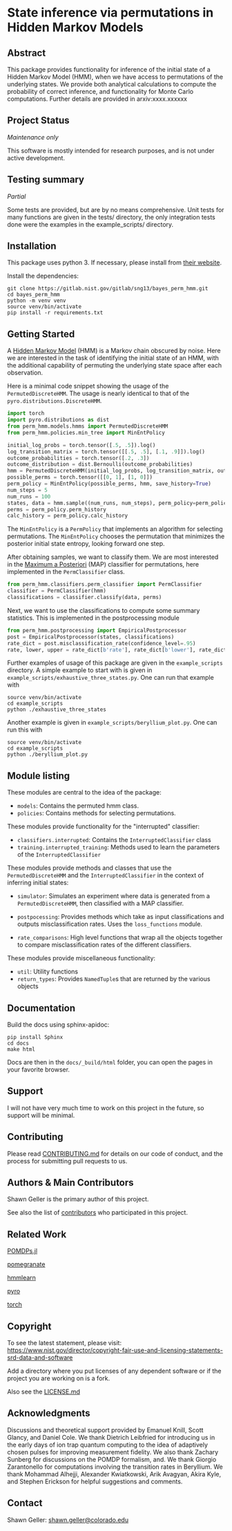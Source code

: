 # State inference via permutations in Hidden Markov Models


## Abstract

This package provides functionality for inference of the initial state of a
Hidden Markov Model (HMM), when we have access to permutations of the underlying states.
We provide both analytical calculations to compute the probability of correct inference,
and functionality for Monte Carlo computations. Further details are provided in
arxiv:xxxx.xxxxxx

## Project Status

*Maintenance only*

This software is mostly intended for research purposes, and
is not under active development.

## Testing summary

*Partial*

Some tests are provided, but are by no means comprehensive.
Unit tests for many functions are given in the tests/ directory,
the only integration tests done were the examples in the
example_scripts/ directory.

## Installation

This package uses python 3. If necessary, please install from [their website](https://www.python.org/downloads/).

Install the dependencies:

    git clone https://gitlab.nist.gov/gitlab/sng13/bayes_perm_hmm.git
    cd bayes_perm_hmm
    python -m venv venv
    source venv/bin/activate
    pip install -r requirements.txt
    
## Getting Started

A [Hidden Markov Model](https://en.wikipedia.org/wiki/Hidden_Markov_model) (HMM) is a Markov chain obscured by noise. 
Here we are interested in the task of identifying the initial state of an HMM, with the additional capability of 
permuting the underlying state space after each observation.

Here is a minimal code snippet showing the usage of the `PermutedDiscreteHMM`. The usage is nearly identical to that of 
the `pyro.distributions.DiscreteHMM`.

```python
import torch
import pyro.distributions as dist
from perm_hmm.models.hmms import PermutedDiscreteHMM
from perm_hmm.policies.min_tree import MinEntPolicy

initial_log_probs = torch.tensor([.5, .5]).log()
log_transition_matrix = torch.tensor([[.5, .5], [.1, .9]]).log()
outcome_probabilities = torch.tensor([.2, .3])
outcome_distribution = dist.Bernoulli(outcome_probabilities)
hmm = PermutedDiscreteHMM(initial_log_probs, log_transition_matrix, outcome_distribution)
possible_perms = torch.tensor([[0, 1], [1, 0]])
perm_policy = MinEntPolicy(possible_perms, hmm, save_history=True)
num_steps = 5
num_runs = 100
states, data = hmm.sample((num_runs, num_steps), perm_policy=perm_policy)
perms = perm_policy.perm_history
calc_history = perm_policy.calc_history
```

The `MinEntPolicy` is a `PermPolicy` that implements an algorithm for selecting permutations. The `MinEntPolicy` 
chooses the permutation that minimizes the posterior initial state entropy, looking forward one step.

After obtaining samples, we want to classify them. We are most interested in the 
[Maximum a Posteriori](https://en.wikipedia.org/wiki/Maximum_a_posteriori_estimation) (MAP) classifier for permutations,
here implemented in the `PermClassifier` class.

```python
from perm_hmm.classifiers.perm_classifier import PermClassifier
classifier = PermClassifier(hmm)
classifications = classifier.classify(data, perms)
```

Next, we want to use the classifications to compute some summary statistics. This is implemented in the postprocessing
module

```python
from perm_hmm.postprocessing import EmpiricalPostprocessor
post = EmpiricalPostprocessor(states, classifications)
rate_dict = post.misclassification_rate(confidence_level=.95)
rate, lower, upper = rate_dict[b'rate'], rate_dict[b'lower'], rate_dict[b'upper']
```

Further examples of usage of this package are given in the `example_scripts`
directory. A simple example to start with is given in `example_scripts/exhaustive_three_states.py`.
One can run that example with 
```shell
source venv/bin/activate
cd example_scripts
python ./exhaustive_three_states
```

Another example is given in `example_scripts/beryllium_plot.py`. One can run this with
```shell
source venv/bin/activate
cd example_scripts
python ./beryllium_plot.py
```


## Module listing

These modules are central to the idea of the package:
- `models`: Contains the permuted hmm class.
- `policies`: Contains methods for selecting permutations.

These modules provide functionality for the "interrupted" classifier:
- `classifiers.interrupted`: Contains the `InterruptedClassifier` class
- `training.interrupted_training`: Methods used to learn the parameters of the `InterruptedClassifier`

These modules provide methods and classes that use the `PermutedDiscreteHMM`
and the `InterruptedClassifier` in the context of inferring initial states:
- `simulator`: Simulates an experiment where data is generated from a `PermutedDiscreteHMM`,
    then classified with a MAP classifier.
  
- `postpocessing`: Provides methods which take as input classifications and outputs
    misclassification rates. Uses the `loss_functions` module.
  
- `rate_comparisons`: High level functions that wrap all the objects together
    to compare misclassification rates of the different classifiers.
  
These modules provide miscellaneous functionality:
- `util`: Utility functions
- `return_types`: Provides `NamedTuple`s that are returned by the various objects


## Documentation

Build the docs using sphinx-apidoc:

    pip install Sphinx
    cd docs
    make html   

Docs are then in the `docs/_build/html` folder, you can open the pages in your favorite
browser.

## Support

I will not have very much time to work on this project in the
future, so support will be minimal. 


## Contributing

Please read [CONTRIBUTING.md](https://gist.github.com/usnistgov/perm_hmm/CONTRIBUTING.md) 
for details on our code of conduct, and the process for submitting pull requests to us.

## Authors & Main Contributors

Shawn Geller is the primary author of this project.

See also the list of [contributors](https://github.com/usnistgov/perm_hmm/contributors) who participated in this project.

## Related Work

[POMDPs.jl](https://github.com/JuliaPOMDP/POMDPs.jl)

[pomegranate](https://pomegranate.readthedocs.io/en/latest/)

[hmmlearn](https://github.com/hmmlearn/hmmlearn)

[pyro](https://github.com/pyro-ppl/pyro)

[torch](https://github.com/pytorch/pytorch)


## Copyright

To see the latest statement, please visit:
https://www.nist.gov/director/copyright-fair-use-and-licensing-statements-srd-data-and-software

Add a directory where you put licenses of any dependent software or if
the project you are working on is a fork.

Also see the [LICENSE.md](https://github.com/your/project/LICENSE.md)

## Acknowledgments

Discussions and theoretical support provided by Emanuel Knill, Scott Glancy,
and Daniel Cole.
We thank Dietrich Leibfried for introducing us in the early days of ion trap quantum computing to the
idea of adaptively chosen pulses for improving measurement fidelity. We also thank Zachary
Sunberg for discussions on the POMDP formalism, and. We thank Giorgio Zarantonello for
computations involving the transition rates in Beryllium. We thank Mohammad Alhejji, Alexander Kwiatkowski, Arik Avagyan, 
Akira Kyle, and Stephen Erickson for helpful suggestions and comments.


## Contact

Shawn Geller: shawn.geller@colorado.edu
